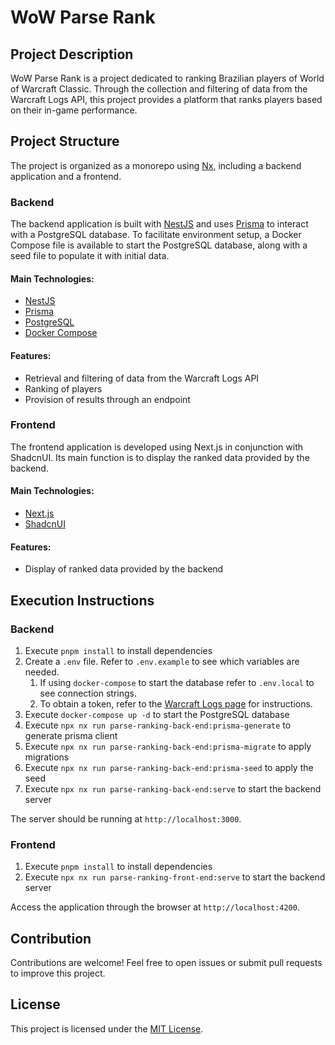 # WoW Parse Rank

## Project Description

WoW Parse Rank is a project dedicated to ranking Brazilian players of World of Warcraft Classic. Through the collection and filtering of data from the Warcraft Logs API, this project provides a platform that ranks players based on their in-game performance.

## Project Structure

The project is organized as a monorepo using [Nx](https://nx.dev/), including a backend application and a frontend.

### Backend

The backend application is built with [NestJS](https://nestjs.com/) and uses [Prisma](https://www.prisma.io/) to interact with a PostgreSQL database. To facilitate environment setup, a Docker Compose file is available to start the PostgreSQL database, along with a seed file to populate it with initial data.

#### Main Technologies:
- [NestJS](https://nestjs.com/)
- [Prisma](https://www.prisma.io/)
- [PostgreSQL](https://www.postgresql.org/)
- [Docker Compose](https://docs.docker.com/compose/)

#### Features:
- Retrieval and filtering of data from the Warcraft Logs API
- Ranking of players
- Provision of results through an endpoint

### Frontend

The frontend application is developed using Next.js in conjunction with ShadcnUI. Its main function is to display the ranked data provided by the backend.

#### Main Technologies:
- [Next.js](https://nextjs.org/)
- [ShadcnUI](https://shadcn.github.io/ui/)

#### Features:
- Display of ranked data provided by the backend

## Execution Instructions

### Backend

1. Execute `pnpm install` to install dependencies
2. Create a `.env` file. Refer to `.env.example` to see which variables are needed.
    1. If using `docker-compose` to start the database refer to `.env.local` to see connection strings.
    2. To obtain a token, refer to the [Warcraft Logs page](https://www.warcraftlogs.com/accounts/changeuser) for instructions.
3. Execute `docker-compose up -d` to start the PostgreSQL database
4. Execute `npx nx run parse-ranking-back-end:prisma-generate` to generate prisma client
5. Execute `npx nx run parse-ranking-back-end:prisma-migrate` to apply migrations
6. Execute `npx nx run parse-ranking-back-end:prisma-seed` to apply the seed
7. Execute `npx nx run parse-ranking-back-end:serve` to start the backend server

The server should be running at `http://localhost:3000`.

### Frontend

1. Execute `pnpm install` to install dependencies
7. Execute `npx nx run parse-ranking-front-end:serve` to start the backend server

Access the application through the browser at `http://localhost:4200`.

## Contribution

Contributions are welcome! Feel free to open issues or submit pull requests to improve this project.

## License

This project is licensed under the [MIT License](LICENSE).
